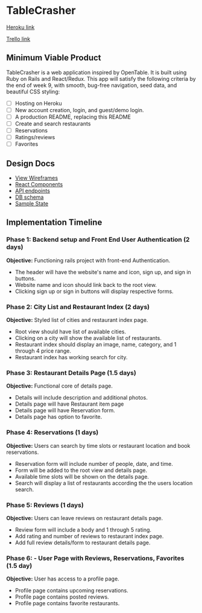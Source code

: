 # TableCrasher

[Heroku link](https://table-crasher.herokuapp.com/)

[Trello link](https://trello.com/b/XZhuNIJM/tablecrasher)



## Minimum Viable Product
TableCrasher is a web application inspired by OpenTable. It is built using Ruby on Rails and React/Redux. This app will satisfy the following criteria by the end of week 9, with smooth, bug-free navigation, seed data, and beautiful CSS styling:

- [ ] Hosting on Heroku
- [ ] New account creation, login, and guest/demo login.
- [ ] A production README, replacing this README
- [ ] Create and search restaurants
- [ ] Reservations
- [ ] Ratings/reviews
- [ ] Favorites

## Design Docs
* [View Wireframes][wireframes]
* [React Components][components]
* [API endpoints][api-endpoints]
* [DB schema][schema]
* [Sample State][sample-state]

[wireframes]: ../docs/wireframes
[components]: ../docs/component-hierarchy.md
[sample-state]: ../docs/sample-state.md
[api-endpoints]: ../docs/api-endpoints.md
[schema]: ../docs/schema.md

## Implementation Timeline

### Phase 1: Backend setup and Front End User Authentication (2 days)
**Objective:** Functioning rails project with front-end Authentication.
* The header will have the website's name and icon, sign up, and sign in
buttons.
* Website name and icon should link back to the root view.
* Clicking sign up or sign in buttons will display respective forms.

### Phase 2: City List and Restaurant Index (2 days)

**Objective:** Styled list of cities and restaurant index page.
* Root view should have list of available cities.
* Clicking on a city will show the available list of restaurants.
* Restaurant index should display an image, name, category, and 1 through 4 price range.
* Restaurant index has working search for city.

### Phase 3: Restaurant Details Page (1.5 days)

**Objective:** Functional core of details page.
* Details will include description and additional photos.
* Details page will have Restaurant item page
* Details page will have Reservation form.
* Details page has option to favorite.

### Phase 4: Reservations (1 days)

**Objective:** Users can search by time slots or restaurant location and book reservations.
* Reservation form will include number of people, date, and time.
* Form will be added to the root view and details page.
* Available time slots will be shown on the details page.
* Search will display a list of restaurants according the the users location search.

### Phase 5: Reviews (1 days)

**Objective:** Users can leave reviews on restaurant details page.
* Review form will include a body and 1 through 5 rating.
* Add rating and number of reviews to restaurant index page.
* Add full review details/form to restaurant details page.


### Phase 6: - User Page with Reviews, Reservations, Favorites (1.5 day)

**Objective:** User has access to a profile page.
* Profile page contains upcoming reservations.
* Profile page contains posted reviews.
* Profile page contains favorite restaurants.
